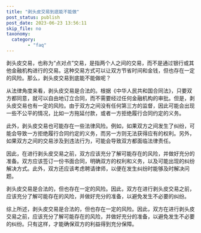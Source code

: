 ```yaml
---
title: "剥头皮交易到底能不能做"
post_status: publish
post_date: 2023-06-23 13:56:11
skip_file: no
taxonomy:
  category:
        - "faq"
---
```


剥头皮交易，也称为“点对点”交易，是指两个人之间的交易，而不是通过银行或其他金融机构进行的交易。这种交易方式可以让双方节省时间和金钱，但也存在一定的风险。那么，剥头皮交易到底能不能做呢？

从法律角度来看，剥头皮交易是合法的。根据《中华人民共和国合同法》，只要双方都同意，就可以自由地订立合同，而不需要经过任何金融机构的审批。但是，剥头皮交易也有一定的风险。由于双方之间没有任何第三方的监督，因此可能会出现一些不公平的情况，比如一方拖延付款，或者一方拒绝履行合同约定的义务。

此外，剥头皮交易也可能存在一些法律风险。例如，如果双方之间发生了纠纷，可能会导致一方拒绝履行合同约定的义务，而另一方则无法获得应有的权利。另外，如果双方之间的交易涉及到违法行为，可能会导致双方都面临法律责任。

因此，在进行剥头皮交易之前，双方应该充分了解可能存在的风险，并做好充分的准备。双方应该签订一份书面合同，明确双方的权利和义务，以及可能出现的纠纷解决方式。此外，双方还应该考虑聘请律师，以便在发生纠纷时能够及时解决问题。

剥头皮交易是合法的，但也存在一定的风险。因此，双方在进行剥头皮交易之前，应该充分了解可能存在的风险，并做好充分的准备，以避免发生不必要的纠纷。

综上所述，剥头皮交易是合法的，但也存在一定的风险。因此，双方在进行剥头皮交易之前，应该充分了解可能存在的风险，并做好充分的准备，以避免发生不必要的纠纷。只有这样，才能确保双方的利益得到充分保障。

